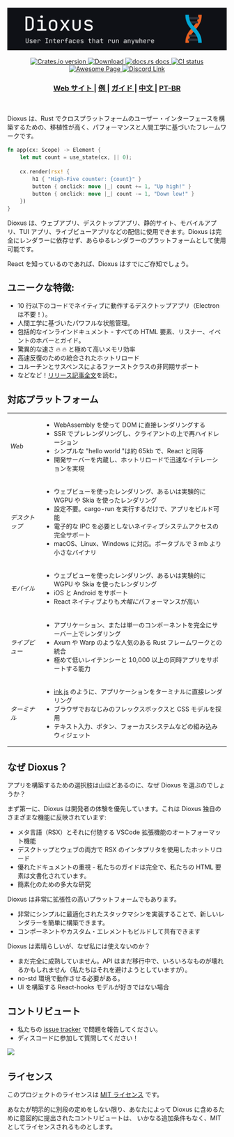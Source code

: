 <p align="center">
  <img src="../../notes/header.svg">
</p>

<div align="center">
  <!-- Crates version -->
  <a href="https://crates.io/crates/dioxus">
    <img src="https://img.shields.io/crates/v/dioxus.svg?style=flat-square"
    alt="Crates.io version" />
  </a>
  <!-- Downloads -->
  <a href="https://crates.io/crates/dioxus">
    <img src="https://img.shields.io/crates/d/dioxus.svg?style=flat-square"
      alt="Download" />
  </a>
  <!-- docs -->
  <a href="https://docs.rs/dioxus">
    <img src="https://img.shields.io/badge/docs-latest-blue.svg?style=flat-square"
      alt="docs.rs docs" />
  </a>
  <!-- CI -->
  <a href="https://github.com/jkelleyrtp/dioxus/actions">
    <img src="https://github.com/dioxuslabs/dioxus/actions/workflows/main.yml/badge.svg"
      alt="CI status" />
  </a>

  <!--Awesome -->
  <a href="https://dioxuslabs.com/awesome">
    <img src="https://cdn.rawgit.com/sindresorhus/awesome/d7305f38d29fed78fa85652e3a63e154dd8e8829/media/badge.svg" alt="Awesome Page" />
  </a>
  <!-- Discord -->
  <a href="https://discord.gg/XgGxMSkvUM">
    <img src="https://img.shields.io/discord/899851952891002890.svg?logo=discord&style=flat-square" alt="Discord Link" />
  </a>
</div>

<div align="center">
  <h3>
    <a href="https://dioxuslabs.com"> Web サイト </a>
    <span> | </span>
    <a href="https://github.com/DioxusLabs/example-projects"> 例 </a>
    <span> | </span>
    <a href="https://dioxuslabs.com/learn/0.4/"> ガイド </a>
    <span> | </span>
    <a href="https://github.com/DioxusLabs/dioxus/blob/master/notes/README/ZH_CN.md"> 中文 </a>
    <span> | </span>
    <a href="https://github.com/DioxusLabs/dioxus/blob/master/translations/pt-br/README.md"> PT-BR </a>
  </h3>
</div>

<br/>

Dioxus は、Rust でクロスプラットフォームのユーザー・インターフェースを構築するための、移植性が高く、パフォーマンスと人間工学に基づいたフレームワークです。

```rust
fn app(cx: Scope) -> Element {
    let mut count = use_state(cx, || 0);

    cx.render(rsx! {
        h1 { "High-Five counter: {count}" }
        button { onclick: move |_| count += 1, "Up high!" }
        button { onclick: move |_| count -= 1, "Down low!" }
    })
}
```

Dioxus は、ウェブアプリ、デスクトップアプリ、静的サイト、モバイルアプリ、TUI アプリ、ライブビューアプリなどの配信に使用できます。Dioxus は完全にレンダラーに依存せず、あらゆるレンダラーのプラットフォームとして使用可能です。

React を知っているのであれば、Dioxus はすでにご存知でしょう。

## ユニークな特徴:

- 10 行以下のコードでネイティブに動作するデスクトップアプリ（Electron は不要！）。
- 人間工学に基づいたパワフルな状態管理。
- 包括的なインラインドキュメント - すべての HTML 要素、リスナー、イベントのホバーとガイド。
- 驚異的な速さ 🔥 🔥 と極めて高いメモリ効率
- 高速反復のための統合されたホットリロード
- コルーチンとサスペンスによるファーストクラスの非同期サポート
- などなど！[リリース記事全文](https://dioxuslabs.com/blog/introducing-dioxus/)を読む。

## 対応プラットフォーム

<div align="center">
  <table style="width:100%">
    <tr>
      <td><em>Web</em></td>
      <td>
        <ul>
          <li>WebAssembly を使って DOM に直接レンダリングする</li>
          <li>SSR でプレレンダリングし、クライアントの上で再ハイドレーション</li>
          <li>シンプルな "hello world "は約 65kb で、React と同等</li>
          <li>開発サーバーを内蔵し、ホットリロードで迅速なイテレーションを実現</li>
        </ul>
      </td>
    </tr>
    <tr>
      <td><em>デスクトップ</em></td>
      <td>
        <ul>
          <li>ウェブビューを使ったレンダリング、あるいは実験的に WGPU や Skia を使ったレンダリング</li>
          <li>設定不要。cargo-run を実行するだけで、アプリをビルド可能</li>
          <li>電子的な IPC を必要としないネイティブシステムアクセスの完全サポート</li>
          <li>macOS、Linux、Windows に対応。ポータブルで 3 mb より小さなバイナリ</li>
        </ul>
      </td>
    </tr>
    <tr>
      <td><em>モバイル</em></td>
      <td>
        <ul>
          <li>ウェブビューを使ったレンダリング、あるいは実験的に WGPU や Skia を使ったレンダリング</li>
          <li>iOS と Android をサポート</li>
          <li>React ネイティブよりも<em>大幅に</em>パフォーマンスが高い</li>
        </ul>
      </td>
    </tr>
    <tr>
      <td><em>ライブビュー</em></td>
      <td>
        <ul>
          <li>アプリケーション、または単一のコンポーネントを完全にサーバー上でレンダリング</li>
          <li>Axum や Warp のような人気のある Rust フレームワークとの統合</li>
          <li>極めて低いレイテンシーと 10,000 以上の同時アプリをサポートする能力</li>
        </ul>
      </td>
    </tr>
    <tr>
      <td><em>ターミナル</em></td>
      <td>
        <ul>
          <li><a href="https://github.com/vadimdemedes/ink">ink.js</a> のように、アプリケーションをターミナルに直接レンダリング</li>
          <li>ブラウザでおなじみのフレックスボックスと CSS モデルを採用</li>
          <li>テキスト入力、ボタン、フォーカスシステムなどの組み込みウィジェット</li>
        </ul>
      </td>
    </tr>
  </table>
</div>

## なぜ Dioxus？

アプリを構築するための選択肢は山ほどあるのに、なぜ Dioxus を選ぶのでしょうか？

まず第一に、Dioxus は開発者の体験を優先しています。これは Dioxus 独自のさまざまな機能に反映されています:

- メタ言語（RSX）とそれに付随する VSCode 拡張機能のオートフォーマット機能
- デスクトップとウェブの両方で RSX のインタプリタを使用したホットリロード
- 優れたドキュメントの重視 - 私たちのガイドは完全で、私たちの HTML 要素は文書化されています。
- 簡素化のための多大な研究

Dioxus は非常に拡張性の高いプラットフォームでもあります。

- 非常にシンプルに最適化されたスタックマシンを実装することで、新しいレンダラーを簡単に構築できます。
- コンポーネントやカスタム・エレメントもビルドして共有できます

Dioxus は素晴らしいが、なぜ私には使えないのか？

- まだ完全に成熟していません。API はまだ移行中で、いろいろなものが壊れるかもしれません（私たちはそれを避けようとしていますが）。
- no-std 環境で動作させる必要がある。
- UI を構築する React-hooks モデルが好きではない場合

## コントリビュート

- 私たちの [issue tracker](https://github.com/dioxuslabs/dioxus/issues) で問題を報告してください。
- ディスコードに参加して質問してください！

<a href="https://github.com/dioxuslabs/dioxus/graphs/contributors">
  <img src="https://contrib.rocks/image?repo=dioxuslabs/dioxus&max=30&columns=10" />
</a>

## ライセンス

このプロジェクトのライセンスは [MIT ライセンス] です。

[MIT ライセンス]: https://github.com/DioxusLabs/dioxus/blob/master/LICENSE-MIT

あなたが明示的に別段の定めをしない限り、あなたによって Dioxus に含めるために意図的に提出されたコントリビュートは、
いかなる追加条件もなく、MIT としてライセンスされるものとします。
